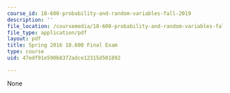 ```yaml
---
course_id: 18-600-probability-and-random-variables-fall-2019
description: ''
file_location: /coursemedia/18-600-probability-and-random-variables-fall-2019/47edf91e590b8372adce12315d501892_MIT18_600F19_final_2016.pdf
file_type: application/pdf
layout: pdf
title: Spring 2016 18.600 Final Exam
type: course
uid: 47edf91e590b8372adce12315d501892

---
```

None